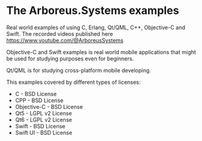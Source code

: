 # The Arboreus.Systems examples

Real world examples of using C, Erlang, Qt/QML, C++, Objective-C and Swift.
The recorded videos published here https://www.youtube.com/@ArboreusSystems

Objective-C and Swift examples is real world mobile applications that might be used for studying purposes even for beginners.

Qt/QML is for studying cross-platform mobile developing.

This examples covered by different types of licenses:

* C - BSD License
* CPP - BSD License
* Objective-C - BSD License
* Qt5 - LGPL v2 License
* Qt6 - LGPL v2 License
* Swift - BSD License
* Swift UI - BSD License